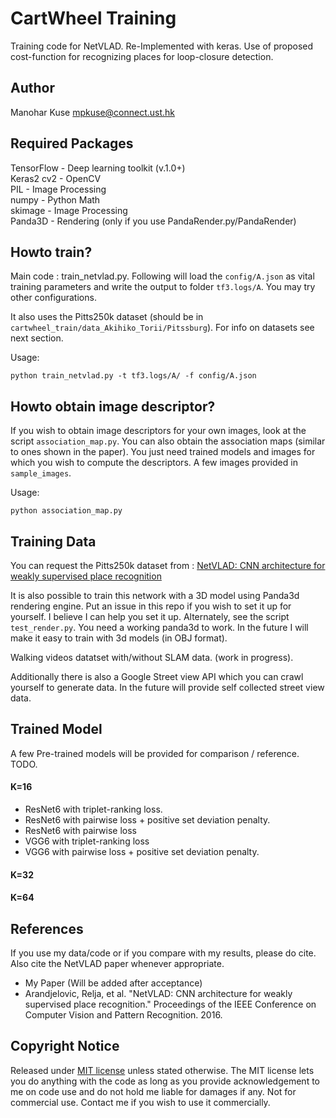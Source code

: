# CartWheel Training
Training code for NetVLAD. Re-Implemented with keras. Use of proposed cost-function for recognizing places for loop-closure detection.


## Author
Manohar Kuse <mpkuse@connect.ust.hk> <br/>


## Required Packages
TensorFlow - Deep learning toolkit (v.1.0+)<br/>
Keras2
cv2 - OpenCV <br/>
PIL - Image Processing <br/>
numpy - Python Math <br/>
skimage - Image Processing <br/>
Panda3D - Rendering (only if you use PandaRender.py/PandaRender)<br/>


## Howto train?
Main code : train_netvlad.py. Following will load the `config/A.json` as vital training parameters
and write the output to folder `tf3.logs/A`. You may try other configurations.

It also uses the Pitts250k dataset (should be in `cartwheel_train/data_Akihiko_Torii/Pitssburg`). For info on datasets see next section.

Usage:
```
python train_netvlad.py -t tf3.logs/A/ -f config/A.json
```

## Howto obtain image descriptor?
If you wish to obtain image descriptors for your own images, look at the script `association_map.py`.
You can also obtain the association maps (similar to ones shown in the paper).
You just need trained models and images for which you wish to compute the
descriptors. A few images provided in `sample_images`.

Usage:
```
python association_map.py
```

## Training Data
You can request the Pitts250k dataset from : [NetVLAD: CNN architecture for weakly supervised place recognition](http://www.di.ens.fr/willow/research/netvlad/)

It is also possible to train this network with a 3D model using Panda3d rendering engine. Put an issue in this repo if you wish to set it up for yourself. I believe I can help you set it up.
Alternately, see the script `test_render.py`. You need a working panda3d to work. In the
future I will make it easy to train with 3d models (in OBJ format).

Walking videos datatset with/without SLAM data. (work in progress).

Additionally there is also a Google Street view API which you can crawl yourself to generate data.
In the future will provide self collected street view data.

## Trained Model
A few Pre-trained models will be provided for comparison / reference. TODO.

#### K=16
- ResNet6 with triplet-ranking loss.
- ResNet6 with pairwise loss + positive set deviation penalty.
- ResNet6 with pairwise loss
- VGG6 with triplet-ranking loss
- VGG6 with pairwise loss + positive set deviation penalty.

#### K=32


#### K=64

## References
If you use my data/code or if you compare with my results, please do cite. Also cite
the NetVLAD paper whenever appropriate.

- My Paper (Will be added after acceptance)
- Arandjelovic, Relja, et al. "NetVLAD: CNN architecture for weakly supervised place recognition." Proceedings of the IEEE Conference on Computer Vision and Pattern Recognition. 2016.

## Copyright Notice
Released under [MIT license](https://opensource.org/licenses/MIT) unless stated otherwise. The MIT license lets you do anything with the code as long as you provide acknowledgement to me on code use and do not hold me liable for damages if any. Not for commercial use. Contact me
if you wish to use it commercially.
